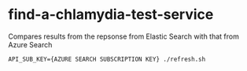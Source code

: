 # find-a-chlamydia-test-service

Compares results from the repsonse from Elastic Search with that from Azure Search

`API_SUB_KEY={AZURE SEARCH SUBSCRIPTION KEY} ./refresh.sh`
